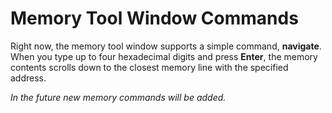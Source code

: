 # Memory Tool Window Commands

Right now, the memory tool window supports a simple command, __navigate__. 
When you type up to four hexadecimal digits and press __Enter__, the memory
contents scrolls down to the closest memory line with the specified address.

*In the future new memory commands will be added.*